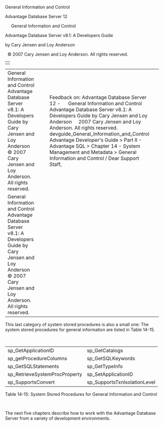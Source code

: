 General Information and Control




Advantage Database Server 12  

     General Information and Control

Advantage Database Server v8.1: A Developers Guide

by Cary Jensen and Loy Anderson

  © 2007 Cary Jensen and Loy Anderson. All rights reserved.

|  |
| --- |
|  |

|  |  |  |  |  |
| --- | --- | --- | --- | --- |
| General Information and Control  Advantage Database Server v8.1: A Developers Guide  by Cary Jensen and Loy Anderson    © 2007 Cary Jensen and Loy Anderson. All rights reserved. |  |  | Feedback on: Advantage Database Server 12 -      General Information and Control Advantage Database Server v8.1: A Developers Guide by Cary Jensen and Loy Anderson     2007 Cary Jensen and Loy Anderson. All rights reserved. devguide\_General\_Information\_and\_Control Advantage Developer's Guide > Part II - Advantage SQL > Chapter 14 - System Management and Metadata > General Information and Control / Dear Support Staff, |  |
| General Information and Control  Advantage Database Server v8.1: A Developers Guide  by Cary Jensen and Loy Anderson    © 2007 Cary Jensen and Loy Anderson. All rights reserved. |  |  |  |  |

This last category of system stored procedures is also a small one: The system stored procedures for general information are listed in Table 14-15.

 

|  |  |
| --- | --- |
| sp\_GetApplicationID | sp\_GetCatalogs |
| sp\_getProcedureColumns | sp\_GetSQLKeywords |
| sp\_GetSQLStatements | sp\_GetTypeInfo |
| sp\_RetrieveSystemProcProperty | sp\_SetApplicationID |
| sp\_SupportsConvert | sp\_SupportsTxnIsolationLevel |

Table 14-15: System Stored Procedures for General Information and Control

 

The next five chapters describe how to work with the Advantage Database Server from a variety of development environments.